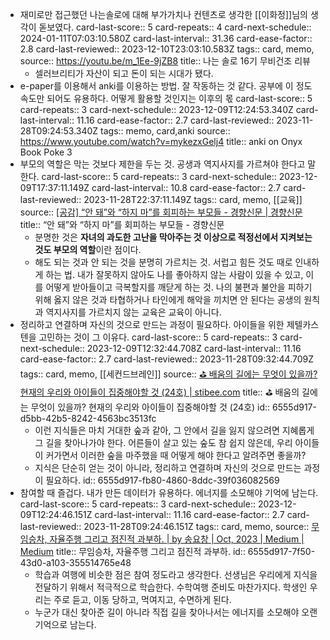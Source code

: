 - 재미로만 접근했던 나는솔로에 대해 부가가치나 컨텐츠로 생각한 [[이화정]]님의 생각이 돋보였다.
  card-last-score:: 5
  card-repeats:: 4
  card-next-schedule:: 2024-01-11T07:03:10.580Z
  card-last-interval:: 31.36
  card-ease-factor:: 2.8
  card-last-reviewed:: 2023-12-10T23:03:10.583Z
  tags:: card, memo,
  source:: https://youtu.be/m_1Ee-9jZB8
  title:: 나는 솔로 16기 무비건조 리뷰
	- 셀러브리티가 자산이 되고 돈이 되는 시대가 됐다.
- e-paper를 이용해서 anki를 이용하는 방법. 잘 작동하는 것 같다. 공부에 이 정도 속도만 되어도 유용하다. 어떻게 활용할 것인지는 이후의 몫
  card-last-score:: 5
  card-repeats:: 3
  card-next-schedule:: 2023-12-09T12:24:53.340Z
  card-last-interval:: 11.16
  card-ease-factor:: 2.7
  card-last-reviewed:: 2023-11-28T09:24:53.340Z
  tags:: memo, card,anki
  source:: https://www.youtube.com/watch?v=mykezxGelj4
  title:: anki on Onyx Book Poke 3
- 부모의 역할은 막는 것보다 제한을 두는 것. 공생과 역지사지를 가르쳐야 한다고 말한다.
  card-last-score:: 5
  card-repeats:: 3
  card-next-schedule:: 2023-12-09T17:37:11.149Z
  card-last-interval:: 10.8
  card-ease-factor:: 2.7
  card-last-reviewed:: 2023-11-28T22:37:11.149Z
  tags:: card, memo, [[교육]]
  source:: [[공감] “안 돼”와 “하지 마”를 회피하는 부모들 - 경향신문 | 경향신문](https://m.khan.co.kr/opinion/column/article/202310102034015)
  title:: “안 돼”와 “하지 마”를 회피하는 부모들 - 경향신문
	- 분명한 것은 **자녀의 과도한 고난을 막아주는 것 이상으로 적정선에서 지켜보는 것도 부모의 역할**이란 점이다.
	- 해도 되는 것과 안 되는 것을 분명히 가르치는 것. 서럽고 힘든 것도 때로 인내하게 하는 법. 내가 잘못하지 않아도 나를 좋아하지 않는 사람이 있을 수 있고, 이를 어떻게 받아들이고 극복할지를 깨닫게 하는 것. 나의 불편과 불안을 피하기 위해 옳지 않은 것과 타협하거나 타인에게 해악을 끼치면 안 된다는 공생의 원칙과 역지사지를 가르치지 않는 교육은 교육이 아니다.
- 정리하고 연결하며 자신의 것으로 만드는 과정이 필요하다. 아이들을 위한 제텔카스텐을 고민하는 것이 그 이유다.
  card-last-score:: 5
  card-repeats:: 3
  card-next-schedule:: 2023-12-09T12:32:44.708Z
  card-last-interval:: 11.16
  card-ease-factor:: 2.7
  card-last-reviewed:: 2023-11-28T09:32:44.709Z
  tags:: card, memo, [[세컨드브레인]]
  source:: [⛳️ 배움의 길에는 무엇이 있을까? 현재의 우리와 아이들이 집중해야할 것 (24호) | stibee.com](https://stibee.com/api/v1.0/emails/share/L1qlmvfl3YEgVY-723eHlBY8eXohi8M)
  title:: ⛳️ 배움의 길에는 무엇이 있을까? 현재의 우리와 아이들이 집중해야할 것 (24호)
  id:: 6555d917-d5bb-42b5-8242-4563bc3513fc
	- 이런 지식들은 마치 거대한 숲과 같아, 그 안에서 길을 잃지 않으려면 지혜롭게 그 길을 찾아나가야 한다. 어른들이 살고 있는 숲도 참 쉽지 않은데, 우리 아이들이 커가면서 이러한 숲을 마주했을 때 어떻게 해야 한다고 알려주면 좋을까?
	- 지식은 단순히 얻는 것이 아니라, 정리하고 연결하며 자신의 것으로 만드는 과정이 필요하다.
	  id:: 6555d917-fb80-4860-8ddc-39f036082569
- 참여할 때 즐겁다. 내가 만든 데이터가 유용하다. 에너지를 소모해야 기억에 남는다.
  card-last-score:: 5
  card-repeats:: 3
  card-next-schedule:: 2023-12-09T12:24:46.151Z
  card-last-interval:: 11.16
  card-ease-factor:: 2.7
  card-last-reviewed:: 2023-11-28T09:24:46.151Z
  tags:: card, memo,
  source:: [무임승차, 자율주행 그리고 점진적 과부하. | by 송요창 | Oct, 2023 | Medium | Medium](https://medium.com/@totuworld/%EB%AC%B4%EC%9E%84%EC%8A%B9%EC%B0%A8-%EC%9E%90%EC%9C%A8%EC%A3%BC%ED%96%89-%EA%B7%B8%EB%A6%AC%EA%B3%A0-%EC%A0%90%EC%A7%84%EC%A0%81-%EA%B3%BC%EB%B6%80%ED%95%98-7cf4d4545341)
  title:: 무임승차, 자율주행 그리고 점진적 과부하.
  id:: 6555d917-7f50-43d0-a103-355514765e48
	- 학습과 여행에 비슷한 점은 참여 정도라고 생각한다. 선생님은 우리에게 지식을 전달하기 위해서 적극적으로 학습한다. 수학여행 준비도 마찬가지다. 학생인 우리는 주로 듣고, 이동 당하고, 먹여지고, 수면하게 된다.
	- 누군가 대신 찾아준 길이 아니라 직접 길을 찾아나서는 에너지를 소모해야 오랜 기억으로 남는다.